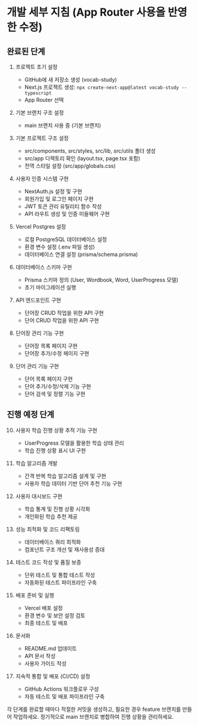 # 개발 세부 지침 (App Router 사용을 반영한 수정)

## 완료된 단계
1. 프로젝트 초기 설정
   - GitHub에 새 저장소 생성 (vocab-study)
   - Next.js 프로젝트 생성: `npx create-next-app@latest vocab-study --typescript`
   - App Router 선택

2. 기본 브랜치 구조 설정
   - main 브랜치 사용 중 (기본 브랜치)

3. 기본 프로젝트 구조 설정
   - src/components, src/styles, src/lib, src/utils 폴더 생성
   - src/app 디렉토리 확인 (layout.tsx, page.tsx 포함)
   - 전역 스타일 설정 (src/app/globals.css)

4. 사용자 인증 시스템 구현
   - NextAuth.js 설정 및 구현
   - 회원가입 및 로그인 페이지 구현
   - JWT 토큰 관리 유틸리티 함수 작성
   - API 라우트 생성 및 인증 미들웨어 구현

5. Vercel Postgres 설정
   - 로컬 PostgreSQL 데이터베이스 설정
   - 환경 변수 설정 (.env 파일 생성)
   - 데이터베이스 연결 설정 (prisma/schema.prisma)

6. 데이터베이스 스키마 구현
   - Prisma 스키마 정의 (User, Wordbook, Word, UserProgress 모델)
   - 초기 마이그레이션 실행

7. API 엔드포인트 구현
   - 단어장 CRUD 작업을 위한 API 구현
   - 단어 CRUD 작업을 위한 API 구현

8. 단어장 관리 기능 구현
   - 단어장 목록 페이지 구현
   - 단어장 추가/수정 페이지 구현

9. 단어 관리 기능 구현
   - 단어 목록 페이지 구현
   - 단어 추가/수정/삭제 기능 구현
   - 단어 검색 및 정렬 기능 구현

## 진행 예정 단계
10. 사용자 학습 진행 상황 추적 기능 구현
    - UserProgress 모델을 활용한 학습 상태 관리
    - 학습 진행 상황 표시 UI 구현

11. 학습 알고리즘 개발
    - 간격 반복 학습 알고리즘 설계 및 구현
    - 사용자 학습 데이터 기반 단어 추천 기능 구현

12. 사용자 대시보드 구현
    - 학습 통계 및 진행 상황 시각화
    - 개인화된 학습 추천 제공

13. 성능 최적화 및 코드 리팩토링
    - 데이터베이스 쿼리 최적화
    - 컴포넌트 구조 개선 및 재사용성 증대

14. 테스트 코드 작성 및 품질 보증
    - 단위 테스트 및 통합 테스트 작성
    - 자동화된 테스트 파이프라인 구축

15. 배포 준비 및 실행
    - Vercel 배포 설정
    - 환경 변수 및 보안 설정 검토
    - 최종 테스트 및 배포

16. 문서화
    - README.md 업데이트
    - API 문서 작성
    - 사용자 가이드 작성

17. 지속적 통합 및 배포 (CI/CD) 설정
    - GitHub Actions 워크플로우 구성
    - 자동 테스트 및 배포 파이프라인 구축

각 단계를 완료할 때마다 적절한 커밋을 생성하고, 필요한 경우 feature 브랜치를 만들어 작업하세요. 정기적으로 main 브랜치로 병합하여 진행 상황을 관리하세요.
